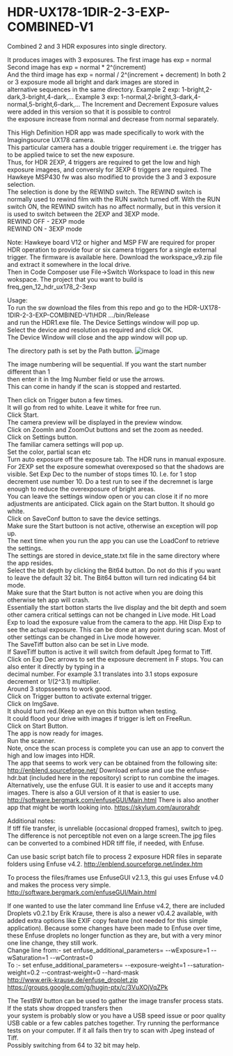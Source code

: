# HDR-UX178-1DIR-2-3-EXP-COMBINED-V1
Combined 2 and 3 HDR exposures into single directory.  

It produces images with 3 exposures. The first image has
exp = normal
Second image has exp = normal * 2^(increment)  
And the third image has exp = normal / 2^(increment + decrement)
In both 2 or 3 exposure mode all bright and dark images are stored in  
alternative sequences in the same directory.
Example 2 exp:
1-bright,2-dark,3-bright,4-dark,...
Example 3 exp:
1-normal,2-bright,3-dark,4-normal,5-bright,6-dark,...
The Increment and Decrement Exposure values were added in this version so that it is possible to control  
the exposure increase from normal and decrease from normal separately.  
  
This High Definition HDR app was made specifically to work with the Imagingsource UX178 camera.  
This particular camera has a double trigger requirement i.e. the trigger has to be applied twice to set the new exposure.  
Thus, for HDR 2EXP, 4 triggers are required to get the low and high exposure imagees,
and conversly for 3EXP 6 triggers are required.
The Hawkeye MSP430 fw was also modified to provide the 3 and 3 exposure selection.  
The selection is done by the REWIND switch. 
The REWIND switch is normally used to rewind film with the RUN switch turned off.
With the RUN switch ON, the REWIND switch has no affect normally, but in this version it  
is used to switch between the 2EXP and 3EXP mode.  
REWIND OFF - 2EXP mode  
REWIND ON - 3EXP mode  
 
Note: Hawkeye board V12 or higher and MSP FW are required for proper HDR operation to 
provide four or six camera triggers for a single external trigger. 
The firmware is available here. Download the workspace_v9.zip file and extract it
somewhere in the local drive.  
Then in Code Composer use File->Switch Workspace to load in this new wokspace.
The project that you want to build is  
freq_gen_12_hdr_ux178_2-3exp  
 
Usage:  
To run the sw download the files from this repo and go to the  HDR-UX178-1DIR-2-3-EXP-COMBINED-V1\HDR
.../bin/Release  
and run the HDR1.exe file.
The Device Settings window will pop up.  
Select the device and resolution as required and click OK.  
The Device Window will close and the app window will pop up.  

The directory path is set by the Path button. 
![image](https://user-images.githubusercontent.com/48537944/142740218-de126ce4-3115-4003-9254-dea9df48174f.png)

The image numbering will be sequential. If you want the start number different than 1  
then enter it in the Img Number field or use the arrows.  
This can come in handy if the scan is stopped and restarted.
   
Then click on Trigger buton a few times.  
It will go from red to white. Leave it white for free run.  
Click Start.  
The camera preview will be displayed in the preview window.  
Click on ZoomIn and ZoomOut buttons and set the zoom as needed.  
Click on Settings button.  
The familiar camera settings will pop up.  
Set the color, partial scan etc  
Turn auto exposure off the exposure tab. The HDR runs in manual exposure. 
For 2EXP set the exposure somewhat overexposed so that the shadows are visible. 
Set Exp Dec to the number of stops times 10. I.e. for 1 stop decrement use number 10.
Do a test run to see if the decremnet is large enough to reduce the overexposure of bright areas.  
You can leave the settings window open or you can close it if no more adjustments are anticipated.
Click again on the Start button.
It should go white.  
Click on SaveConf button to save the device settings.  
Make sure the Start buttoon is not active, otherwise an exception will pop up.  
The next time when you run the app you can use the LoadConf to retrieve the settings.  
The settings are stored in device_state.txt file in the same directory where the app resides.  
Select the bit depth by clicking the Bit64 button. Do not do this if you want to leave the default 32 bit.
The Bit64 button will turn red indicating 64 bit mode.  
Make sure that the Start button is not active when you are doing this otherwise teh app will crash.  
Essentially the start botton starts the live display and the bit depth and soem other camera critical settings can not be changed in Live mode.
Hit Load Exp to load the exposure value from the camera to the app.
Hit Disp Exp to see the actual exposure. This can be done at any point during scan.
Most of other settings can be changed in Live mode however.  
The SaveTiff button also can be set in Live mode.  
If SaveTiff button is active it will switch from default Jpeg format to Tiff.  
Click on Exp Dec arrows to set the exposure decrement in F stops. You can also enter it directly by typing in a  
decimal number. For example 3.1 translates into 3.1 stops  exposure decrement or 1/(2^3.1) multiplier.      
Around 3 stopsseems to work good.  
Click on Trigger button to activate external trigger.  
Click on ImgSave.  
It should turn red.(Keep an eye on this button when testing.  
It could flood your drive with images if trigger is left on FreeRun.  
Click on Start Button.  
The app is now ready for images.  
Run the scanner.  
Note, once the scan process is complete you can use an app to convert the high and low images into HDR.  
The app that seems to work very can be obtained from the following site: http://enblend.sourceforge.net/ Download enfuse and use the enfuse-hdr.bat (included here in the repository) script to run combine the images.  
Alternatively, use the enfuse GUI. It is easier to use and it accepts many images.
There is also a GUI version of it that is easier to use.
http://software.bergmark.com/enfuseGUI/Main.html
There is also another app that might be worth looking into.
https://skylum.com/aurorahdr  

Additional notes:  
If tiff file transfer, is unreliable (occasional dropped frames), switch to jpeg. The difference is not perceptible not even on a large screen.The jpg files can be converted to a combined HDR tiff file, if needed, with Enfuse.

Can use basic script batch file to process 2 exposure HDR files in separate folders using Enfuse v4.2.
http://enblend.sourceforge.net/index.htm  
   
To process the files/frames use EnfuseGUI v2.1.3, this gui uses Enfuse v4.0 and makes the process very simple.
http://software.bergmark.com/enfuseGUI/Main.html

If one wanted to use the later command line Enfuse v4.2, there are included Droplets v0.2.1 by Erik Krause, there is also a newer v0.4.2 available, with added extra options like EXIF copy feature (not needed for this simple application). Because some changes have been made to Enfuse over time, these Enfuse droplets no longer function as they are, but with a very minor one line change, they still work.  
Change line from:- set enfuse_additional_parameters= --wExposure=1 --wSaturation=1 --wContrast=0  
To :- set enfuse_additional_parameters= --exposure-weight=1 --saturation-weight=0.2 --contrast-weight=0 --hard-mask  
http://www.erik-krause.de/enfuse_droplet.zip  
https://groups.google.com/g/hugin-ptx/c/3VuXOjVqZPk  

The TestBW button can be used to gather the image transfer process stats. If the stats show dropped transfers then  
your system is probably slow or you have a USB speed issue or poor quality USB cable or a few cables patches together.
Try running the performance tests on your computer. If it all fails then try to scan with Jpeg instead of Tiff.  
Possibly switching from 64 to 32 bit may help. 

